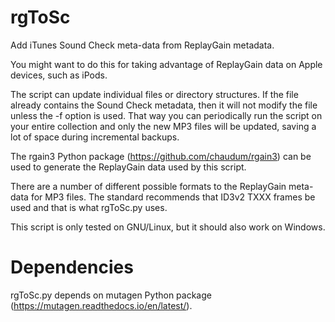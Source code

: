 # rgToSc
Add iTunes Sound Check meta-data from ReplayGain metadata.

You might want to do this for taking advantage of ReplayGain data on Apple devices, such as iPods.

The script can update individual files or directory structures. If the file already contains the Sound Check metadata, then it will not modify the file unless the -f option is used. That way you can periodically run the script on your entire collection and only the new MP3 files will be updated, saving a lot of space during incremental backups.

The rgain3 Python package (https://github.com/chaudum/rgain3) can be used to generate the ReplayGain data used by this script.

There are a number of different possible formats to the ReplayGain meta-data for MP3 files. The standard recommends that ID3v2 TXXX frames be used and that is what rgToSc.py uses.

This script is only tested on GNU/Linux, but it should also work on Windows.

# Dependencies

rgToSc.py depends on mutagen Python package (https://mutagen.readthedocs.io/en/latest/).
